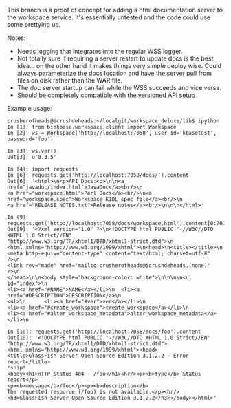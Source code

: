 This branch is a proof of concept for adding a html documentation server to
the workspace service. It's essentially untested and the code could use some
prettying up.

Notes:
* Needs logging that integrates into the regular WSS logger.
* Not totally sure if requiring a server restart to update docs is the best
  idea... on the other hand it makes things very simple deploy wise. Could
  always parameterize the docs location and have the server pull from files
  on disk rather than the WAR file.
* The doc server startup can fail while the WSS succeeds and vice versa.
* Should be completely compatible with the
  [versioned API setup](https://github.com/MrCreosote/workspace_deluxe/blob/dev-multiple_api_expt/multipleAPInotes.md)

Example usage:

	crusherofheads@icrushdeheads:~/localgit/workspace_deluxe/lib$ ipython 
	In [1]: from biokbase.workspace.client import Workspace
	In [2]: ws = Workspace('http://localhost:7058', user_id='kbasetest', password='foo')

	In [3]: ws.ver()
	Out[3]: u'0.3.5'

	In [4]: import requests
	In [6]: requests.get('http://localhost:7058/docs/').content
	Out[6]: '<html>\n<p>API Docs:<p>\n\n<a href="javadoc/index.html">JavaDoc</a><br/>\n
	<a href="workspace.html">Perl Docs</a><br/>\n<a href="workspace.spec">Workspace KIDL spec file</a><br/>\n
	<a href="RELEASE_NOTES.txt">Release notes</a><br/>\n\n\n</html>'

	In [9]: requests.get('http://localhost:7058/docs/workspace.html').content[0:700] 
	Out[9]: '<?xml version="1.0" ?>\n<!DOCTYPE html PUBLIC "-//W3C//DTD XHTML 1.0 Strict//EN"
	"http://www.w3.org/TR/xhtml1/DTD/xhtml1-strict.dtd">\n
	<html xmlns="http://www.w3.org/1999/xhtml">\n<head>\n<title></title>\n
	<meta http-equiv="content-type" content="text/html; charset=utf-8" />\n
	<link rev="made" href="mailto:crusherofheads@icrushdeheads.(none)" />\n
	</head>\n\n<body style="background-color: white">\n\n\n\n<ul id="index">\n
	<li><a href="#NAME">NAME</a></li>\n  <li><a href="#DESCRIPTION">DESCRIPTION</a>\n
	<ul>\n      <li><a href="#ver">ver</a></li>\n
	<li><a href="#create_workspace">create_workspace</a></li>\n
	<li><a href="#alter_workspace_metadata">alter_workspace_metadata</a></li>\n

	In [10]: requests.get('http://localhost:7058/docs/foo').content
	Out[10]: '<!DOCTYPE html PUBLIC "-//W3C//DTD XHTML 1.0 Strict//EN"
	"http://www.w3.org/TR/xhtml1/DTD/xhtml1-strict.dtd">
	<html xmlns="http://www.w3.org/1999/xhtml"><head>
	<title>GlassFish Server Open Source Edition 3.1.2.2 - Error report</title>
	*snip*
	<body><h1>HTTP Status 404 - /foo</h1><hr/><p><b>type</b> Status report</p>
	<p><b>message</b>/foo</p><p><b>description</b>
	The requested resource (/foo) is not available.</p><hr/>
	<h3>GlassFish Server Open Source Edition 3.1.2.2</h3></body></html>'


